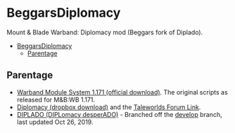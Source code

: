 # BeggarsDiplomacy

Mount &amp; Blade Warband: Diplomacy mod (Beggars fork of Diplado).

- [BeggarsDiplomacy](#beggarsdiplomacy)
  - [Parentage](#parentage)

## Parentage

- [Warband Module System 1.171 (official download)](https://forums.taleworlds.com/index.php?threads/warband-modders-download-repository.326973/).  The original scripts as released for M&B:WB 1.171.
- [Diplomacy (dropbox download)](https://www.dropbox.com/sh/679r1y39lp1d4s9/AAD2MWmHZtmIYxX4Ubmw002Ea?dl=0) and the [Taleworlds Forum Link](https://forums.taleworlds.com/index.php?threads/diplomacy-for-1-174.324014/).
- [DIPLADO (DIPLomacy desperADO)](https://github.com/diegoami/Diplado) - Branched off the [develop](https://github.com/diegoami/Diplado/tree/develop) branch, last updated Oct 26, 2019.
